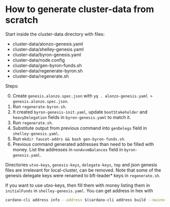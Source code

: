 # How to generate cluster-data from scratch

Start inside the cluster-data directory with files:
 - cluster-data/alonzo-genesis.yaml
 - cluster-data/shelley-genesis.yaml
 - cluster-data/byron-genesis.yaml
 - cluster-data/node.config
 - cluster-data/gen-byron-funds.sh
 - cluster-data/regenerate-byron.sh
 - cluster-data/regenerate.sh

Steps:

 0. Create `genesis.alonzo.spec.json` with `yq . alonzo-genesis.yaml > genesis.alonzo.spec.json`.
 1. Run `regenerate-byron.sh`.
 2. It created `byron-genesis-init.yaml`, update `bootStakeholder` and `heavyDelegation` fields in `byron-genesis.yaml` to match it.
 5. Run `regenerate.sh`.
 6. Substitute output from previous command into `genDelegs` field in `shelley-genesis.yaml`.
 8. Run `mkdir faucet-addrs && bash gen-byron-funds.sh`.
 9. Previous command generated addresses than need to be filled with money. List the addresses in `nonAvvmBalances` field in `byron-genesis.yaml`.

Directories `utxo-keys`, `genesis-keys`, `delegate-keys`, `tmp` and json genesis files are irrelevant for local-cluster, can be removed. Note that some of the genesis delegate keys were renamed to bft-leader* keys in `regenerate.sh`.

If you want to use utxo-keys, then fill them with money listing them in `initialFunds` in `shelley-genesis.yaml`. You can get address in hex with

```bash
cardano-cli address info --address $(cardano-cli address build --mainnet --verification-key-file utxo-keys/utxo1.vkey ) | jq '.base16'
```
